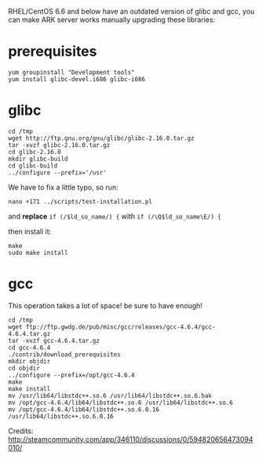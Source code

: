 RHEL/CentOS 6.6 and below have an outdated version of glibc and gcc, you can make ARK server works manually upgrading these libraries:

# prerequisites
```
yum groupinstall "Development tools"
yum install glibc-devel.i686 glibc-i686
```

# glibc

```
cd /tmp
wget http://ftp.gnu.org/gnu/glibc/glibc-2.16.0.tar.gz
tar -xvzf glibc-2.16.0.tar.gz
cd glibc-2.16.0
mkdir glibc-build
cd glibc-build
../configure --prefix='/usr'
```

We have to fix a little typo, so run:

```
nano +171 ../scripts/test-installation.pl
```
and **replace** `if (/$ld_so_name/) {` with `if (/\Q$ld_so_name\E/) {`

then install it:

```
make
sudo make install
```

# gcc

This operation takes a lot of space! be sure to have enough!

```
cd /tmp
wget ftp://ftp.gwdg.de/pub/misc/gcc/releases/gcc-4.6.4/gcc-4.6.4.tar.gz
tar -xvzf gcc-4.6.4.tar.gz
cd gcc-4.6.4
./contrib/download_prerequisites
mkdir objdir
cd objdir
../configure --prefix=/opt/gcc-4.6.4
make
make install
mv /usr/lib64/libstdc++.so.6 /usr/lib64/libstdc++.so.6.bak
mv /opt/gcc-4.6.4/lib64/libstdc++.so.6 /usr/lib64/libstdc++.so.6
mv /opt/gcc-4.6.4/lib64/libstdc++.so.6.0.16 /usr/lib64/libstdc++.so.6.0.16
```

Credits:
http://steamcommunity.com/app/346110/discussions/0/594820656473094010/